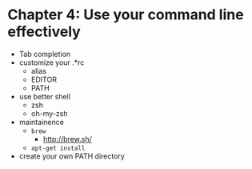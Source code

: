 # Chapter 4: Use your command line effectively

* Tab completion
* customize your .*rc
   * alias
   * EDITOR
   * PATH
* use better shell
   * zsh
   * oh-my-zsh
* maintainence
   * `brew`
     * http://brew.sh/
   * `apt-get install`
* create your own PATH directory
